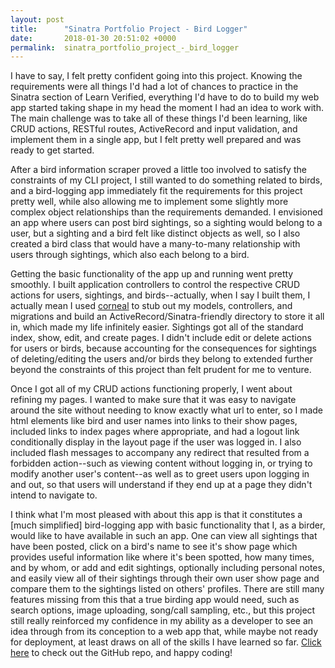 ```yaml
---
layout: post
title:      "Sinatra Portfolio Project - Bird Logger"
date:       2018-01-30 20:51:02 +0000
permalink:  sinatra_portfolio_project_-_bird_logger
---
```



I have to say, I felt pretty confident going into this project. Knowing the requirements were all things I'd had a lot of chances to practice in the Sinatra section of Learn Verified, everything I'd have to do to build my web app started taking shape in my head the moment I had an idea to work with. The main challenge was to take all of these things I'd been learning, like CRUD actions, RESTful routes, ActiveRecord and input validation, and implement them in a single app, but I felt pretty well prepared and was ready to get started.

After a bird information scraper proved a little too involved to satisfy the constraints of my CLI project, I still wanted to do something related to birds, and a bird-logging app immediately fit the requirements for this project pretty well, while also allowing me to implement some slightly more complex object relationships than the requirements demanded. I envisioned an app where users can post bird sightings, so a sighting would belong to a user, but a sighting and a bird felt like distinct objects as well, so I also created a bird class that would have a many-to-many relationship with users through sightings, which also each belong to a bird.

Getting the basic functionality of the app up and running went pretty smoothly. I built application controllers to control the respective CRUD actions for users, sightings, and birds--actually, when I say I built them, I actually mean I used [corneal](https://github.com/thebrianemory/corneal) to stub out my models, controllers, and migrations and build an ActiveRecord/Sinatra-friendly directory to store it all in, which made my life infinitely easier. Sightings got all of the standard index, show, edit, and create pages. I didn't include edit or delete actions for users or birds, because accounting for the consequences for sightings of deleting/editing the users and/or birds they belong to extended further beyond the constraints of this project than felt prudent for me to venture. 

Once I got all of my CRUD actions functioning properly, I went about refining my pages. I wanted to make sure that it was easy to navigate around the site without needing to know exactly what url to enter, so I made html elements like bird and user names into links to their show pages, included links to index pages where appropriate, and had a logout link conditionally display in the layout page if the user was logged in. I also included flash messages to accompany any redirect that resulted from a forbidden action--such as viewing content without logging in, or trying to modify another user's content--as well as to greet users upon logging in and out, so that users will understand if they end up at a page they didn't intend to navigate to.

I think what I'm most pleased with about this app is that it constitutes a [much simplified] bird-logging app with basic functionality that I, as a birder, would like to have available in such an app. One can view all sightings that have been posted, click on a bird's name to see it's show page which provides useful information like where it's been spotted, how many times, and by whom, or add and edit sightings, optionally including personal notes, and easily view all of their sightings through their own user show page and compare them to the sightings listed on others' profiles. There are still many features missing from this that a true birding app would need, such as search options, image uploading, song/call sampling, etc., but this project still really reinforced my confidence in my ability as a developer to see an idea through from its conception to a web app that, while maybe not ready for deployment, at least draws on all of the skills I have learned so far. [Click here](https://github.com/tpetersen0308/bird-logger) to check out the GitHub repo, and happy coding!
